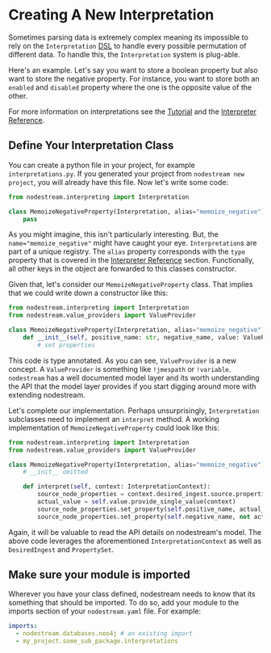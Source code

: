 # Creating A New Interpretation

Sometimes parsing data is extremely complex meaning its impossible to rely on the `Interpretation`
[DSL](https://en.wikipedia.org/wiki/Domain-specific_language) to handle every possible permutation of
different data. To handle this, the `Interpretation` system is plug-able.

Here's an example. Let's say you want to store a boolean property but also want to store the negative property.
For instance, you want to store both an `enabled` and `disabled` property where
the one is the opposite value of the other.

For more information on interpretations see the [Tutorial](../tutorial.md) and the [Interpreter Reference](../reference/interpreter.md).

## Define Your Interpretation Class

You can create a python file in your project, for example `interpretations.py`. If you generated your project from
`nodestream new project`, you will already have this file. Now let's write some code:

```python
from nodestream.interpreting import Interpretation

class MemoizeNegativeProperty(Interpretation, alias="memoize_negative"):
    pass
```

As you might imagine, this isn't particularly interesting. But, the `name="memoize_negative"` might have caught your eye.
`Interpretation`s are part of a unique registry. The `alias` property corresponds with the `type` property that is covered in
the [Interpreter Reference](../reference/interpreter.md) section. Functionally, all other keys in the object are forwarded to this classes constructor.

Given that, let's consider our `MemoizeNegativeProperty` class. That implies that we could write down a constructor like this:

```python
from nodestream.interpreting import Interpretation
from nodestream.value_providers import ValueProvider

class MemoizeNegativeProperty(Interpretation, alias="memoize_negative"):
    def __init__(self, positive_name: str, negative_name, value: ValueProvider):
        # set properties
```

This code is type annotated. As you can see, `ValueProvider` is a new concept. A `ValueProvider` is something like `!jmespath` or
`!variable`. `nodestream` has a well documented model layer and its worth understanding the API that the model layer provides if you
start digging around more with extending nodestream.

Let's complete our implementation. Perhaps unsurprisingly, `Interpretation` subclasses need to implement an `interpret` method.
A working implementation of `MemoizeNegativeProperty` could look like this:

```python
from nodestream.interpreting import Interpretation
from nodestream.value_providers import ValueProvider

class MemoizeNegativeProperty(Interpretation, alias="memoize_negative"):
    # __init__ omitted

    def interpret(self, context: InterpretationContext):
        source_node_properties = context.desired_ingest.source.properties
        actual_value = self.value.provide_single_value(context)
        source_node_properties.set_property(self.positive_name, actual_value)
        source_node_properties.set_property(self.negative_name, not actual_value)
```

Again, it will be valuable to read the API details on nodestream's model.
The above code leverages the aforementioned `InterpretationContext` as well as `DesiredIngest` and `PropertySet`.

## Make sure your module is imported

Wherever you have your class defined, nodestream needs to know that its something that should be imported. To do
so, add your module to the imports section of your `nodestream.yaml` file. For example:

```yaml
imports:
  - nodestream.databases.neo4j # an existing import
  - my_project.some_sub_package.interpretations
```
